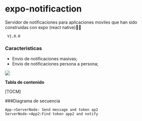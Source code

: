 # expo-notificaction
Servidor de notificaciones para aplicaciones moviles que han sido construidas con expo (react native)👨‍💻

` V1.0.0`

### Caracteristicas

- Envio de notificaciones masivas;
- Envio de notificaciones persona a persona;



![](https://play-lh.googleusercontent.com/7l-bQADRV4PzxAz_9GH2aozV3jkHqdlUJbOsIf4Eu_bazCi6UH_UyiAeKer2-s9GafI)




**Tabla de contenido**

[TOCM]




###Diagrama de secuencia
                    
```seq
App->ServerNode: Send message and token ap2 
ServerNode->App2:Find token app2 and notify  
```


